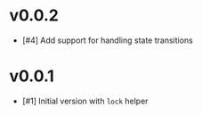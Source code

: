 # v0.0.2

* [#4] Add support for handling state transitions

# v0.0.1

* [#1] Initial version with `lock` helper
